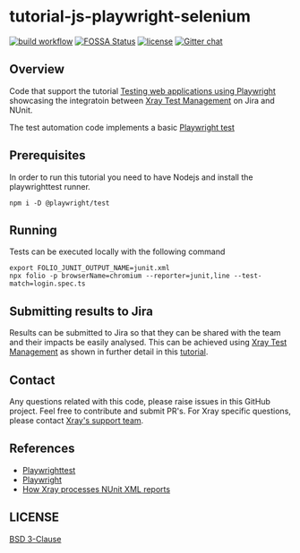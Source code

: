 # tutorial-js-playwright-selenium
[![build workflow](https://github.com/Xray-App/tutorial-js-playwright-selenium/actions/workflows/node.js.yml/badge.svg)](https://github.com/Xray-App/tutorial-js-playwright-selenium/actions/workflows/node.js.yml)
[![FOSSA Status](https://app.fossa.com/api/projects/git%2Bgithub.com%2FXray-App%2Ftutorial-js-playwright-selenium.svg?type=shield)](https://app.fossa.com/projects/git%2Bgithub.com%2FXray-App%2Ftutorial-js-playwright-selenium?ref=badge_shield)
[![license](https://img.shields.io/badge/License-BSD%203--Clause-green.svg)](https://opensource.org/licenses/BSD-3-Clause)
[![Gitter chat](https://badges.gitter.im/gitterHQ/gitter.png)](https://gitter.im/Xray-App/community)

## Overview
Code that support the tutorial [Testing web applications using Playwright](https://docs.getxray.app/display/XRAYCLOUD/Testing+web+applications+using+Playwright) showcasing the integratoin between [Xray Test Management](https://www.getxray.app/) on Jira and NUnit.

The test automation code implements a basic [Playwright test](https://github.com/microsoft/playwright-test)

## Prerequisites
In order to run this tutorial you need to have Nodejs and install the playwrighttest runner.
```
npm i -D @playwright/test
```

## Running
Tests can be executed locally with the following command
```
export FOLIO_JUNIT_OUTPUT_NAME=junit.xml
npx folio -p browserName=chromium --reporter=junit,line --test-match=login.spec.ts
```

## Submitting results to Jira

Results can be submitted to Jira so that they can be shared with the team and their impacts be easily analysed.
This can be achieved using [Xray Test Management](https://www.getxray.app/) as shown in further detail in this [tutorial](https://docs.getxray.app/display/XRAYCLOUD/Testing+web+applications+using+Playwright).

## Contact

Any questions related with this code, please raise issues in this GitHub project. Feel free to contribute and submit PR's.
For Xray specific questions, please contact [Xray's support team](https://jira.xpand-it.com/servicedesk/customer/portal/2).

## References

- [Playwrighttest](https://github.com/microsoft/playwright-test/blob/master/README.md)
- [Playwright](https://playwright.dev/)
- [How Xray processes NUnit XML reports](https://docs.getxray.app/display/XRAYCLOUD/Taking+advantage+of+NUnit+XML+reports)


## LICENSE

[BSD 3-Clause](LICENSE)

